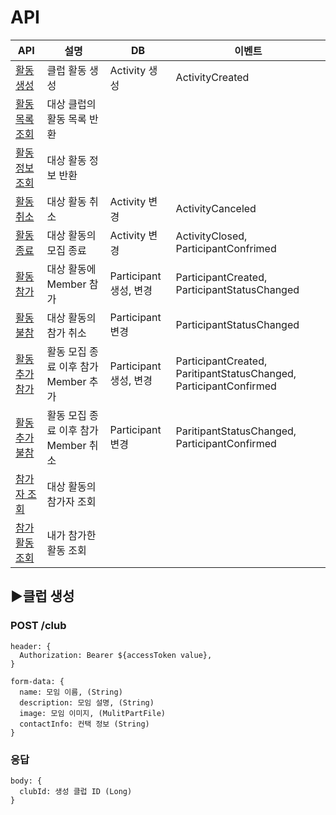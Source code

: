 # API

|   API   | 설명 | DB | 이벤트 |
|-------|------|----|--------|
|[활동 생성](#활동-생성)|클럽 활동 생성|Activity 생성|ActivityCreated|
|[활동 목록 조회](#활동-목록-조회)|대상 클럽의 활동 목록 반환|||
|[활동 정보 조회](#활동-정보-조회)|대상 활동 정보 반환|||
|[활동 취소](#활동-취소)|대상 활동 취소|Activity 변경|ActivityCanceled|
|[활동 종료](#활동-종료)|대상 활동의 모집 종료|Activity 변경|ActivityClosed, ParticipantConfrimed|
|[활동 참가](#활동-참가)|대상 활동에 Member 참가|Participant 생성, 변경|ParticipantCreated, ParticipantStatusChanged|
|[활동 불참](#활동-불참)|대상 활동의 참가 취소|Participant 변경|ParticipantStatusChanged|
|[활동 추가참가](#회원-추가참가)|활동 모집 종료 이후 참가 Member 추가|Participant 생성, 변경|ParticipantCreated, ParitipantStatusChanged, ParticipantConfirmed|
|[활동 추가불참](#활동-추가불참)|활동 모집 종료 이후 참가 Member 취소|Participant 변경|ParitipantStatusChanged, ParticipantConfirmed|
|[참가자 조회](#참가자-조회)|대상 활동의 참가자 조회|||
|[참가 활동 조회](#참가-할동-조회)|내가 참가한 활동 조회|||


## ▶클럽 생성
### POST /club
```
header: {  
  Authorization: Bearer ${accessToken value},
}

form-data: {
  name: 모임 이름, (String)
  description: 모임 설명, (String)
  image: 모임 이미지, (MulitPartFile)
  contactInfo: 컨택 정보 (String)
} 
```

### 응답
```
body: {  
  clubId: 생성 클럽 ID (Long)
}
```

